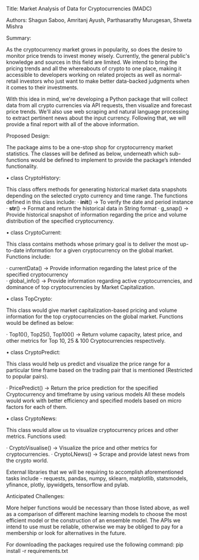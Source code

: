 Title: Market Analysis of Data for Cryptocurrencies (MADC)

Authors:
Shagun Saboo, Amritanj Ayush, Parthasarathy Murugesan, Shweta Mishra

Summary: 

As the cryptocurrency market grows in popularity, so does the desire to monitor price trends to invest money wisely. Currently, the general public's knowledge and sources in this field are limited. We intend to bring the pricing trends and all the whereabouts of crypto to one place, making it accessible to developers working on related projects as well as normal-retail investors who just want to make better data-backed judgments when it comes to their investments.

With this idea in mind, we're developing a Python package that will collect data from all crypto currencies via API requests, then visualize and forecast price trends. We'll also use web scraping and natural language processing to extract pertinent news about the input currency. Following that, we will provide a final report with all of the above information.

Proposed Design:

The package aims to be a one-stop shop for cryptocurrency market statistics. The classes will be defined as below, underneath which sub-functions would be defined to implement to provide the package’s intended functionality.

•	class CryptoHistory:

This class offers methods for generating historical market data snapshots depending on the selected crypto currency and time range. The functions defined in this class include:
·	__init__() -> To verify the date and period instance
·	__str__() -> Format and return the historical data in String format
·	g_snap() ->  Provide historical snapshot of information regarding the price and volume distribution  of the specified cryptocurrency.

•	class CryptoCurrent: 

This class contains methods whose primary goal is to deliver the most up-to-date information for a given cryptocurrency on the global market. Functions include:

·	currentData() -> Provide  information regarding the latest price of the specified cryptocurrency  
·	global_info() -> Provide information regarding active cryptocurrencies, and dominance of top cryptocurrencies by Market Capitalization.

•	class TopCrypto: 

This class would give market capitalization-based pricing and volume information for the top cryptocurrencies on the global market. Functions would be defined as below:

·	Top10(), Top25(), Top100() -> Return volume capacity, latest price, and other metrics for Top 10, 25 & 100 Cryptocurrencies respectively.

•	class CryptoPredict:

This class would help us predict and visualize the price range for a particular time frame based on the trading pair that is mentioned (Restricted to popular pairs). 

·	PricePredict() ->  Return the price prediction for the specified Cryptocurrency and timeframe by using various models All these models would work with better efficiency and specified models based on micro factors for each of them.

•	class CryptoNews:

This class would allow us to visualize cryptocurrency prices and other metrics. Functions used:

·	CryptoVisualise() ->  Visualize the price and other metrics for cryptocurrencies.
·	CryptoLNews() -> Scrape and provide latest news from the crypto world.


External libraries that we will be requiring to accomplish aforementioned tasks include - requests, pandas, numpy, sklearn, matplotlib, statsmodels, yfinance, plotly, ipywidgets, tensorflow and pylab.

Anticipated Challenges:

More helper functions would be necessary than those listed above, as well as a comparison of different machine learning models to choose the most efficient model or the construction of an ensemble model. The APIs we intend to use must be reliable, otherwise we may be obliged to pay for a membership or look for alternatives in the future.


For downloading the packages required use the following command: pip install -r requirements.txt



